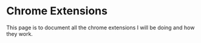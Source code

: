 # Chrome Extensions

This page is to document all the chrome extensions I will be doing and how they work.
